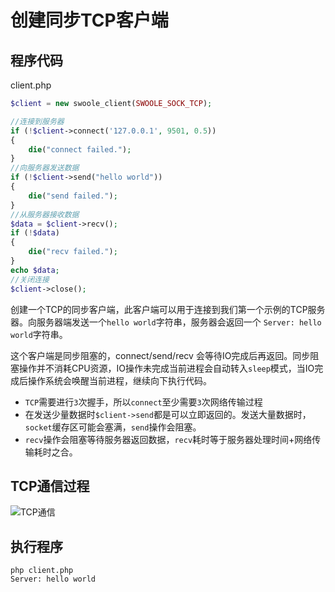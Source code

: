 # 创建同步TCP客户端

程序代码
----
client.php

```php
$client = new swoole_client(SWOOLE_SOCK_TCP);

//连接到服务器
if (!$client->connect('127.0.0.1', 9501, 0.5))
{
    die("connect failed.");
}
//向服务器发送数据
if (!$client->send("hello world"))
{
    die("send failed.");
}
//从服务器接收数据
$data = $client->recv();
if (!$data)
{
    die("recv failed.");
}
echo $data;
//关闭连接
$client->close();
```

创建一个TCP的同步客户端，此客户端可以用于连接到我们第一个示例的TCP服务器。向服务器端发送一个`hello world`字符串，服务器会返回一个 `Server: hello world`字符串。

这个客户端是同步阻塞的，connect/send/recv 会等待IO完成后再返回。同步阻塞操作并不消耗CPU资源，IO操作未完成当前进程会自动转入`sleep`模式，当IO完成后操作系统会唤醒当前进程，继续向下执行代码。

* `TCP`需要进行`3`次握手，所以`connect`至少需要`3`次网络传输过程
* 在发送少量数据时`$client->send`都是可以立即返回的。发送大量数据时，`socket`缓存区可能会塞满，`send`操作会阻塞。
* `recv`操作会阻塞等待服务器返回数据，`recv`耗时等于服务器处理时间+网络传输耗时之合。

TCP通信过程
----
![TCP通信](https://www.swoole.com/static/image/tcp_syn.png)

执行程序
------
```shell
php client.php
Server: hello world
```

